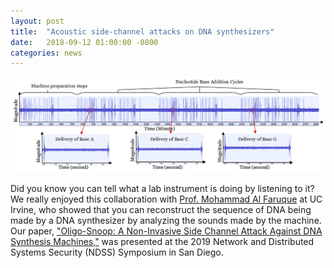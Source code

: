 ```yaml
---
layout: post
title:  "Acoustic side-channel attacks on DNA synthesizers"
date:   2018-09-12 01:00:00 -0800
categories: news
---
```


![oligosnoop](/assets/oligosnoop.png)

Did you know you can tell what a lab instrument is doing by listening to it?  We really enjoyed this collaboration with [Prof. Mohammad Al Faruque](http://aicps.eng.uci.edu) at UC Irvine, who showed that you can reconstruct the sequence of DNA being made by a DNA synthesizer by analyzing the sounds made by the machine.  Our paper, ["Oligo-Snoop: A Non-Invasive Side Channel Attack Against DNA Synthesis Machines,"](/assets/oligosnoop.pdf) was presented at the 2019 Network and Distributed Systems Security (NDSS) Symposium in San Diego.
